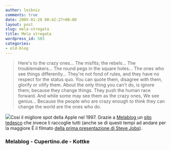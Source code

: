 ```yaml
---
author: leibniz
comments: true
date: 2005-01-28 00:42:27+00:00
layout: post
slug: mela-stregata
title: Mela stregata
wordpress_id: 503
categories:
- old-blog
---
```


> 

> 
> Here's to the crazy ones... The misfits; the rebels... The
troublemakers... The round pegs in the square holes... The ones who see
things differently... They're not fond of rules, and they have no
respect for the status quo. You can quote them, disagree with them,
glorify or vilify them. About the only thing you can't do, is ignore
them; because they change things. They push the human race forward. And
while some may see them as the crazy ones, We see genius... Because the
people who are crazy enough to think they can change the world are the
ones who do.




![](http://www.cupertino.de/data/movie/movie_picts/18_3.jpg)Cosi il migliore spot della Apple nel 1997. Grazie a [Melablog ](http://www.melablog.it/post/tutti-gli-spot-apple)un [sito tedesco](http://www.cupertino.de/pages/filme/index.html) che invece li raccoglie tutti (anche se di questi tempi ad andare per la maggiore Ë il filmato [della prima presentazione di Steve Jobs](http://www.kottke.org/05/01/jobs-macintosh-video)).




### Melablog - Cupertino.de - Kottke
